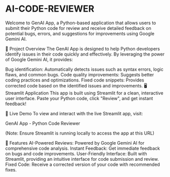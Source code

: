 # AI-CODE-REVIEWER

Welcome to GenAI App, a Python-based application that allows users to submit their Python code for review and receive detailed feedback on potential bugs, errors, and suggestions for improvements using Google Gemini AI.

🚀 Project Overview
The GenAI App is designed to help Python developers identify issues in their code quickly and effectively. By leveraging the power of Google Gemini AI, it provides:

Bug identification: Automatically detects issues such as syntax errors, logic flaws, and common bugs.
Code quality improvements: Suggests better coding practices and optimizations.
Fixed code snippets: Provides corrected code based on the identified issues and improvements.
🖥️ Streamlit Application
This app is built using Streamlit for a clean, interactive user interface. Paste your Python code, click "Review", and get instant feedback!

🔗 Live Demo
To view and interact with the live Streamlit app, visit:

GenAI App - Python Code Reviewer

(Note: Ensure Streamlit is running locally to access the app at this URL)

🔧 Features
AI-Powered Reviews: Powered by Google Gemini AI for comprehensive code analysis.
Instant Feedback: Get immediate feedback on bugs and code improvements.
User-Friendly Interface: Built with Streamlit, providing an intuitive interface for code submission and review.
Fixed Code: Receive a corrected version of your code with recommended fixes.
